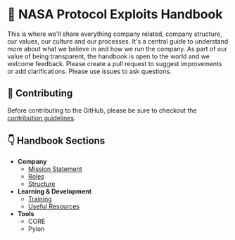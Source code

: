 # :rocket: NASA Protocol Exploits Handbook
This is where we'll share everything company related, company structure, our values, our culture and our 
processes. It's a central guide to understand more about what we believe in and how we run the company. 
As part of our value of being transparent, the handbook is open to the world and we welcome feedback. 
Please create a pull request to suggest improvements or add clarifications. Please use issues to ask 
questions.

## :pencil: Contributing
Before contributing to the GitHub, please be sure to checkout the [contribution guidelines](CONTRIBUTING.md).


## :point_down: Handbook Sections
- <b>Company</b>
  - [Mission Statement](docs/company/mission-statement.md)
  - [Roles](docs/company/roles.md)
  - [Structure](docs/company/structure.md)
- <b>Learning & Development</b>
  - [Training](docs/learning/training/README.md)
  - [Useful Resources](docs/learning/useful-resources/README.md)
- <b>Tools</b>
  - CORE 
  - Pyion   
